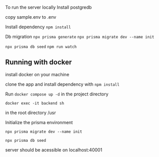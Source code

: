 To run the server locally
Install postgredb

copy sample.env to .env

Install dependency
`npm install`

Db migration
`npx prisma generate`
`npx prisma migrate dev --name init`

`npx prisma db seed`
`npm run watch`

## Running with docker

install docker on your machine

clone the app and install dependency with `npm install`

Run `docker compose up -d` in the project directory

`docker exec -it backend sh`

in the root directory /usr

Initialize the prisma environment

`npx prisma migrate dev --name init`

`npx prisma db seed`

server should be acessible on localhost:40001
